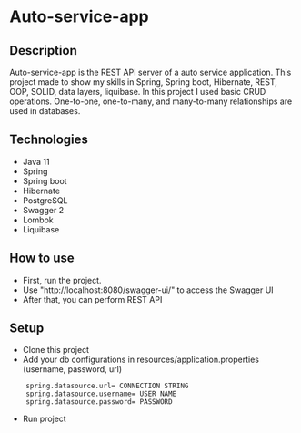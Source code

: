 # Auto-service-app

## Description
Auto-service-app is the REST API server of a auto service application.
This project made to show my skills in Spring, Spring boot, Hibernate, REST, OOP, SOLID, data layers, liquibase.
In this project I used basic CRUD operations.
One-to-one, one-to-many, and many-to-many relationships are used in databases.

## Technologies
- Java 11
- Spring
- Spring boot
- Hibernate
- PostgreSQL
- Swagger 2
- Lombok
- Liquibase

## How to use
- First, run the project.
- Use "http://localhost:8080/swagger-ui/" to access the Swagger UI
- After that, you can perform REST API

## Setup
- Clone this project
- Add your db configurations in resources/application.properties (username, password, url)
````-
    spring.datasource.url= CONNECTION STRING
    spring.datasource.username= USER NAME
    spring.datasource.password= PASSWORD
````
- Run project